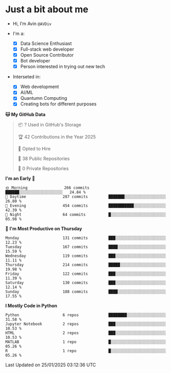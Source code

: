 # Just a bit about me

- Hi, I’m Avin `@AVDiv`

- I'm a:
  - [x] Data Science Enthusiast
  - [x] Full-stack web developer
  - [x] Open Source Contributor
  - [x] Bot developer
  - [x] Person interested in trying out new tech
- Interseted in:
  - [x] Web development
  - [x] AI/ML
  - [x] Quantumn Computing
  - [x] Creating bots for different purposes 

<!--START_SECTION:waka-->
**🐱 My GitHub Data** 

> 📦 ? Used in GitHub's Storage 
 > 
> 🏆 42 Contributions in the Year 2025
 > 
> 💼 Opted to Hire
 > 
> 📜 38 Public Repositories 
 > 
> 🔑 0 Private Repositories 
 > 
**I'm an Early 🐤** 

```text
🌞 Morning                266 commits         ██████░░░░░░░░░░░░░░░░░░░   24.84 % 
🌆 Daytime                287 commits         ███████░░░░░░░░░░░░░░░░░░   26.80 % 
🌃 Evening                454 commits         ███████████░░░░░░░░░░░░░░   42.39 % 
🌙 Night                  64 commits          █░░░░░░░░░░░░░░░░░░░░░░░░   05.98 % 
```
📅 **I'm Most Productive on Thursday** 

```text
Monday                   131 commits         ███░░░░░░░░░░░░░░░░░░░░░░   12.23 % 
Tuesday                  167 commits         ████░░░░░░░░░░░░░░░░░░░░░   15.59 % 
Wednesday                119 commits         ███░░░░░░░░░░░░░░░░░░░░░░   11.11 % 
Thursday                 214 commits         █████░░░░░░░░░░░░░░░░░░░░   19.98 % 
Friday                   122 commits         ███░░░░░░░░░░░░░░░░░░░░░░   11.39 % 
Saturday                 130 commits         ███░░░░░░░░░░░░░░░░░░░░░░   12.14 % 
Sunday                   188 commits         ████░░░░░░░░░░░░░░░░░░░░░   17.55 % 
```


**I Mostly Code in Python** 

```text
Python                   6 repos             ████████░░░░░░░░░░░░░░░░░   31.58 % 
Jupyter Notebook         2 repos             ███░░░░░░░░░░░░░░░░░░░░░░   10.53 % 
HTML                     2 repos             ███░░░░░░░░░░░░░░░░░░░░░░   10.53 % 
MATLAB                   1 repo              █░░░░░░░░░░░░░░░░░░░░░░░░   05.26 % 
R                        1 repo              █░░░░░░░░░░░░░░░░░░░░░░░░   05.26 % 
```




 Last Updated on 25/01/2025 03:12:36 UTC
<!--END_SECTION:waka-->

